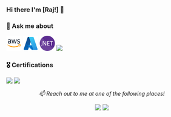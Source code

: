 ### Hi there I'm [Raj!] 👋



### 💬 Ask me about

<a title="AWS" href="https://medium.com/awesome-cloud"><img height="40" src="https://raw.githubusercontent.com/github/explore/master/topics/aws/aws.png"></a>
<a title="Azure" href="https://medium.com/awesome-azure"><img height="40" src="https://raw.githubusercontent.com/github/explore/master/topics/azure/azure.png"></a>
<a title=".NET" href="https://medium.com/dotnet-hub"><img height="40" src="https://raw.githubusercontent.com/github/explore/master/topics/dotnet/dotnet.png"></a>
<a title="Docker" href="https://medium.com/devops-mojo/tagged/docker"><img height="40" src="https://www.vectorlogo.zone/logos/docker/docker-icon.svg"></a>



### 🎖️ Certifications

 
<a title="Microsoft Certified: Azure Solutions Architect Expert" href="https://www.credly.com/badges/35770926-6ec6-48b3-9005-94130cbe696b"><img height="60" src="https://images.credly.com/size/680x680/images/285339cc-675a-4b1a-bdd9-283868af2fc8/EXAM-Expert-AZ-303-600x600.png"></a>
<a title="Developing Microsoft Azure Solutions" ><img height="60" src="https://images.credly.com/images/3f18fbc5-51a1-4687-a9ab-ec97d44f48c9/Microsoft_Exam532.png"></a> 


<p align="center">
  <i>📫 Reach out to me at one of the following places!</i>

  <p align="center">
    <a title="LinkedIn" href="https://www.linkedin.com/in/raj-kumari-9b880524/" alt="Linkedin"><img height="40" src="https://www.vectorlogo.zone/logos/linkedin/linkedin-icon.svg"></a> 
    <a title="GitHub" href="https://github.com/kumarira/kumarira" alt="GitHub"><img height="40" src="https://www.vectorlogo.zone/logos/github/github-icon.svg"></a>
     
  </p>  
</p>
